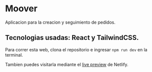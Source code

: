 # Moover

Aplicacion para la creacion y seguimiento de pedidos.

## Tecnologias usadas: React y TailwindCSS.

Para correr esta web, clona el repositorio e ingresar `npm run dev` en la terminal.

Tambien puedes visitarla mediante el [live preview](https://yourmooverapp.netlify.app/) de Netlify.
